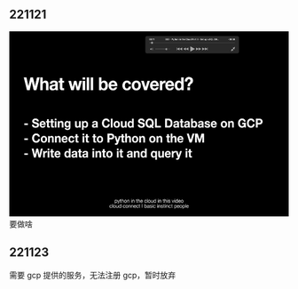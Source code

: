 ## 221121

<img src='./img/2022-11-21-17-48-43.png' height=333px></img>  
要做啥

## 221123

需要 gcp 提供的服务，无法注册 gcp，暂时放弃

